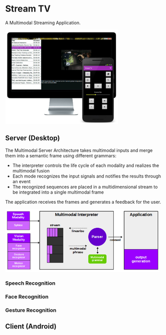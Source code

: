# Stream TV
A Multimodal Streaming Application.

<img src="screenshot/stv.jpg?raw=true" height="300"/>


## Server (Desktop)

The Multimodal Server Architecture takes multimodal inputs and merge them into a semantic frame using different grammars:

- The interpreter controls the life cycle of each modality and realizes the multimodal fusion
- Each mode recognizes the input signals and notifies the results through an event
- The recognized sequences are placed in a multidimensional stream to be integrated into a single multimodal frame

 The application receives the frames and generates a feedback for the user.
  
<img src="screenshot/server.jpg?raw=true" height="200"/>
 
### Speech Recognition

### Face Recognition

### Gesture Recognition

## Client (Android)
